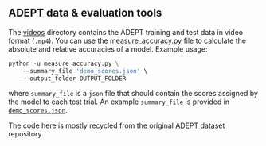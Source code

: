 ## ADEPT data & evaluation tools 

The [videos](https://github.com/eminorhan/adept/tree/master/videos) directory contains the ADEPT training and test data in video format (`.mp4`). You can use the [measure_accuracy.py](https://github.com/eminorhan/adept/blob/master/measure_accuracy.py) file to calculate the absolute and relative accuracies of a model. Example usage:
```python
python -u measure_accuracy.py \
	--summary_file 'demo_scores.json' \
	--output_folder OUTPUT_FOLDER
```
where `summary_file` is a `json` file that should contain the scores assigned by the model to each test trial. An example `summary_file` is provided in [`demo_scores.json`](https://github.com/eminorhan/adept/blob/master/demo_scores.json).

The code here is mostly recycled from the original [ADEPT dataset](https://github.com/JerryLingjieMei/ADEPT-Dataset-Release) repository.